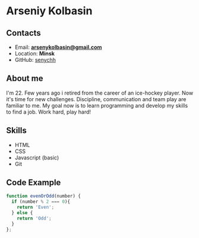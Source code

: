 # Arseniy Kolbasin

## Contacts

* Email: **arsenykolbasin@gmail.com** 
* Location: **Minsk**
* GitHub: [senychh](https://github.com/senychh)

## About me

I'm 22. Few years ago i retired from the career of an ice-hockey player. Now it's time for new challenges. Discipline, communication and team play are familiar to me. My goal now is to learn programming and develop my skills to find a job. Work hard, play hard!

## Skills 

* HTML
* CSS
* Javascript (basic)
* Git

## Code Example 

``` javascript
function evenOrOdd(number) {
  if (number % 2 === 0){
    return 'Even';
  } else {
    return 'Odd';
  }
};
```